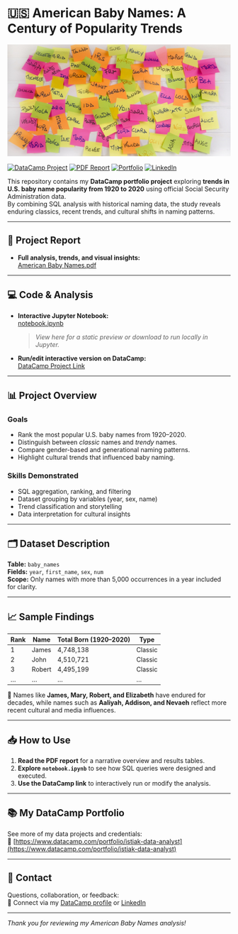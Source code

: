 # 🇺🇸 American Baby Names: A Century of Popularity Trends

![Baby Names Illustration](baby_names.jpg)

[![DataCamp Project](https://img.shields.io/badge/DataCamp-Project-blue?logo=datacamp&logoColor=white)](https://www.datacamp.com/datalab/w/eda19fb6-a22f-4eb8-9566-4d4c54f14bb7/edit)
[![PDF Report](https://img.shields.io/badge/Report-PDF-orange?logo=adobeacrobatreader&logoColor=white)](American%20Baby%20Names.pdf)
[![Portfolio](https://img.shields.io/badge/Portfolio-istiak--data--analyst-brightgreen)](https://www.datacamp.com/portfolio/istiak-data-analyst)
[![LinkedIn](https://img.shields.io/badge/LinkedIn-istiak--data--analyst-blue?logo=linkedin)](https://www.linkedin.com/in/istiak-data-analyst/)

This repository contains my **DataCamp portfolio project** exploring **trends in U.S. baby name popularity from 1920 to 2020** using official Social Security Administration data.  
By combining SQL analysis with historical naming data, the study reveals enduring classics, recent trends, and cultural shifts in naming patterns.

---

## 📄 Project Report

- **Full analysis, trends, and visual insights:**  
  [American Baby Names.pdf](American%20Baby%20Names.pdf)

---

## 💻 Code & Analysis

- **Interactive Jupyter Notebook:**  
  [notebook.ipynb](notebook.ipynb)  
  > *View here for a static preview or download to run locally in Jupyter.*

- **Run/edit interactive version on DataCamp:**  
  [DataCamp Project Link](https://www.datacamp.com/datalab/w/eda19fb6-a22f-4eb8-9566-4d4c54f14bb7/edit)

---

## 📊 Project Overview

### **Goals**
- Rank the most popular U.S. baby names from 1920–2020.
- Distinguish between *classic* names and *trendy* names.
- Compare gender-based and generational naming patterns.
- Highlight cultural trends that influenced baby naming.

### **Skills Demonstrated**
- SQL aggregation, ranking, and filtering
- Dataset grouping by variables (year, sex, name)
- Trend classification and storytelling
- Data interpretation for cultural insights

---

## 🗂 Dataset Description

**Table:** `baby_names`  
**Fields:** `year`, `first_name`, `sex`, `num`  
**Scope:** Only names with more than 5,000 occurrences in a year included for clarity.

---

## 📈 Sample Findings

| Rank | Name   | Total Born (1920–2020) | Type     |
|------|--------|------------------------|----------|
| 1    | James  | 4,748,138              | Classic  |
| 2    | John   | 4,510,721              | Classic  |
| 3    | Robert | 4,495,199              | Classic  |
| …    | …      | …                      | …        |

📌 Names like **James, Mary, Robert, and Elizabeth** have endured for decades, while names such as **Aaliyah, Addison, and Nevaeh** reflect more recent cultural and media influences.

---

## 📥 How to Use

1. **Read the PDF report** for a narrative overview and results tables.  
2. **Explore `notebook.ipynb`** to see how SQL queries were designed and executed.  
3. **Use the DataCamp link** to interactively run or modify the analysis.

---

## 📚 My DataCamp Portfolio

See more of my data projects and credentials:  
🔗 [https://www.datacamp.com/portfolio/istiak-data-analyst](https://www.datacamp.com/portfolio/istiak-data-analyst)

---

## 📧 Contact

Questions, collaboration, or feedback:  
📩 Connect via my [DataCamp profile](https://www.datacamp.com/portfolio/istiak-data-analyst) or [LinkedIn](https://www.linkedin.com/in/istiak-data-analyst/)

---

*Thank you for reviewing my American Baby Names analysis!*
